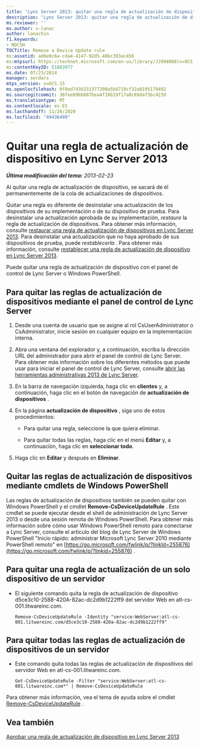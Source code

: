 ```yaml
---
title: 'Lync Server 2013: quitar una regla de actualización de dispositivo'
description: 'Lync Server 2013: quitar una regla de actualización de dispositivo.'
ms.reviewer: ''
ms.author: v-lanac
author: lanachin
f1.keywords:
- NOCSH
TOCTitle: Remove a Device Update rule
ms:assetid: ad6e0c6a-cda4-4147-92d5-48bc393ac456
ms:mtpsurl: https://technet.microsoft.com/en-us/library/JJ994066(v=OCS.15)
ms:contentKeyID: 51803977
ms.date: 07/23/2014
manager: serdars
mtps_version: v=OCS.15
ms.openlocfilehash: 0f0ed7436331377200a5b8719cf32a8195179402
ms.sourcegitcommit: 36fee89bb887bea4f18b19f17a8c69daf5bc423d
ms.translationtype: MT
ms.contentlocale: es-ES
ms.lasthandoff: 11/26/2020
ms.locfileid: "49436499"
---
```

# <a name="remove-a-device-update-rule-in-lync-server-2013"></a>Quitar una regla de actualización de dispositivo en Lync Server 2013

<div data-xmlns="http://www.w3.org/1999/xhtml">

<div class="topic" data-xmlns="http://www.w3.org/1999/xhtml" data-msxsl="urn:schemas-microsoft-com:xslt" data-cs="https://msdn.microsoft.com/">

<div data-asp="https://msdn2.microsoft.com/asp">



</div>

<div id="mainSection">

<div id="mainBody">

<span> </span>

_**Última modificación del tema:** 2013-02-23_

Al quitar una regla de actualización de dispositivo, se sacará de él permanentemente de la cola de actualizaciones de dispositivos.

Quitar una regla es diferente de desinstalar una actualización de los dispositivos de su implementación o de su dispositivo de prueba. Para desinstalar una actualización aprobada de su implementación, *restaure* la regla de actualización de dispositivos. Para obtener más información, consulte [restaurar una regla de actualización de dispositivos en Lync Server 2013](lync-server-2013-restore-a-device-update-rule.md). Para desinstalar una actualización que no haya aprobado de sus dispositivos de prueba, puede *restablecerla* . Para obtener más información, consulte [restablecer una regla de actualización de dispositivo en Lync Server 2013](lync-server-2013-reset-a-device-update-rule.md).

Puede quitar una regla de actualización de dispositivo con el panel de control de Lync Server o Windows PowerShell.

<div>

## <a name="to-remove-device-update-rules-by-using-lync-server-control-panel"></a>Para quitar las reglas de actualización de dispositivos mediante el panel de control de Lync Server

1.  Desde una cuenta de usuario que se asigne al rol CsUserAdministrator o CsAdministrator, inicie sesión en cualquier equipo en la implementación interna.

2.  Abra una ventana del explorador y, a continuación, escriba la dirección URL del administrador para abrir el panel de control de Lync Server. Para obtener más información sobre los diferentes métodos que puede usar para iniciar el panel de control de Lync Server, consulte [abrir las herramientas administrativas 2013 de Lync Server](lync-server-2013-open-lync-server-administrative-tools.md).

3.  En la barra de navegación izquierda, haga clic en **clientes** y, a continuación, haga clic en el botón de navegación de **actualización de dispositivos** .

4.  En la página **actualización de dispositivo** , siga uno de estos procedimientos:
    
      - Para quitar una regla, seleccione la que quiera eliminar.
    
      - Para quitar todas las reglas, haga clic en el menú **Editar** y, a continuación, haga clic en **seleccionar todo**.

5.  Haga clic en **Editar** y después en **Eliminar**.

</div>

<div>

## <a name="removing-device-update-rules-by-using-windows-powershell-cmdlets"></a>Quitar las reglas de actualización de dispositivos mediante cmdlets de Windows PowerShell

Las reglas de actualización de dispositivos también se pueden quitar con Windows PowerShell y el cmdlet **Remove-CsDeviceUpdateRule** . Este cmdlet se puede ejecutar desde el shell de administración de Lync Server 2013 o desde una sesión remota de Windows PowerShell. Para obtener más información sobre cómo usar Windows PowerShell remoto para conectarse a Lync Server, consulte el artículo del blog de Lync Server de Windows PowerShell "Inicio rápido: administrar Microsoft Lync Server 2010 mediante PowerShell remoto" en [https://go.microsoft.com/fwlink/p/?linkId=255876](https://go.microsoft.com/fwlink/p/?linkid=255876) .

<div>

## <a name="to-remove-a-single-device-update-rule-from-a-server"></a>Para quitar una regla de actualización de un solo dispositivo de un servidor

  - El siguiente comando quita la regla de actualización de dispositivo d5ce3c10-2588-420A-82ac-dc2d9b1222ff9 del servidor Web en atl-cs-001.litwareinc.com.
    
        Remove-CsDeviceUpdateRule -Identity "service:WebServer:atl-cs-001.litwareinc.com/d5ce3c10-2588-420a-82ac-dc2d9b1222ff9"

</div>

<div>

## <a name="to-remove-all-the-device-update-rules-from-a-server"></a>Para quitar todas las reglas de actualización de dispositivos de un servidor

  - Este comando quita todas las reglas de actualización de dispositivos del servidor Web en atl-cs-001.litwareinc.com.
    
        Get-CsDeviceUpdateRule -Filter "service:WebServer:atl-cs-001.litwareinc.com*" | Remove-CsDeviceUpdateRule

</div>

Para obtener más información, vea el tema de ayuda sobre el cmdlet [Remove-CsDeviceUpdateRule](https://docs.microsoft.com/powershell/module/skype/Remove-CsDeviceUpdateRule) .

</div>

<div>

## <a name="see-also"></a>Vea también


[Aprobar una regla de actualización de dispositivo en Lync Server 2013](lync-server-2013-approve-a-device-update-rule.md)  
  

</div>

</div>

<span> </span>

</div>

</div>

</div>

